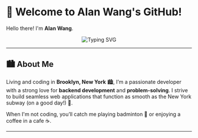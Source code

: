 # 🗽 Welcome to Alan Wang's GitHub!

Hello there! I'm **Alan Wang**.
<div align="center">
  <img src="https://readme-typing-svg.herokuapp.com?font=Fira+Code&size=22&duration=3000&pause=1000&color=36BCF7FF&center=true&vCenter=true&width=435&lines=Full+Stack+Developer;Open+Source+Enthusiast;Always+Learning+New+Things" alt="Typing SVG" />
</div>

---

## 🏙 About Me

Living and coding in **Brooklyn, New York** 🏙, I’m a passionate developer with a strong love for **backend development** and **problem-solving**. I strive to build seamless web applications that function as smooth as the New York subway (on a good day!) 🚆.  

When I'm not coding, you’ll catch me playing badminton 🏸 or enjoying a coffee in a cafe ☕️.

---
